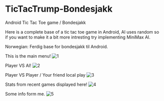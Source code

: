# TicTacTrump-Bondesjakk
Android Tic Tac Toe game / Bondesjakk

Here is a complete base of a tic tac toe game in Android, AI uses random so if you want to make it a bit more intresting try implementing MiniMax AI.

Norwegian: Ferdig base for bondesjakk til Android. 

This is the main menu!
![1](https://i.imgur.com/RtZAP3c.png)

Player VS AI!
![2](https://i.imgur.com/XWnPeIF.png)

Player VS Player / Your friend local play
![3](https://i.imgur.com/jIkB2ay.png)

Stats from recent games displayed here!
![4](https://i.imgur.com/jErZqyN.png)

Some info form me.
![5](https://i.imgur.com/p4p3UxL.png)
